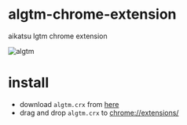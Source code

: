 # algtm-chrome-extension

aikatsu lgtm chrome extension

![algtm](./docs/algtm.gif)

# install

* download `algtm.crx` from [here](https://github.com/romiogaku/algtm-chrome-extension/releases)
* drag and drop `algtm.crx` to [chrome://extensions/](chrome://extensions/)
